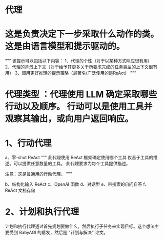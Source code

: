 # 代理
# 这是负责决定下一步采取什么动作的类。 这是由语言模型和提示驱动的。
"""
该提示可以包括以下内容：
1、代理的个性（对于以某种方式响应很有用）
2、代理的背景上下文（对于给予其更多关于所要求完成的任务类型的上下文很有用）
3、调用更好推理的提示策略（最著名/广泛使用的是ReAct）
"""


# 代理类型 ：代理使用 LLM 确定采取哪些行动以及顺序。 行动可以是使用工具并观察其输出，或向用户返回响应。
# 1、行动代理
a、零-shot ReAct
"""
此代理使用 ReAct 框架确定使用哪个工具 仅基于工具的描述。可以提供任意数量的工具。 此代理要求为每个工具提供描述。

注意：这是最通用的行动代理。
"""

b、结构化输入 ReAct
c、OpenAI 函数
d、对话型
e、带搜索的自问自答
f、ReAct 文档存储

# 2、计划和执行代理
计划和执行代理通过首先规划要做什么，然后执行子任务来实现目标。这个想法主要受到 BabyAGI 的启发，然后是 "计划与解决" 论文。